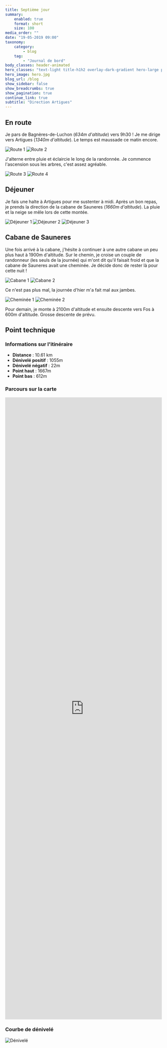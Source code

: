 ```yaml
---
title: Septième jour
summary:
    enabled: true
    format: short
    size: 100
media_order: ""
date: "19-05-2019 09:00"
taxonomy:
    category:
        - blog
    tag:
        - "Journal de bord"
body_classes: header-animated
hero_classes: "text-light title-h1h2 overlay-dark-gradient hero-large parallax"
hero_image: hero.jpg
blog_url: /blog
show_sidebar: false
show_breadcrumbs: true
show_pagination: true
continue_link: true
subtitle: "Direction Artigues"
---
```


## En route

Je pars de Bagnères-de-Luchon (_634m d'altitude_) vers 9h30 ! Je me dirige vers Artigues (_1340m d'altitude_). Le temps est maussade ce matin encore.

![Route 1](route-1.jpg)
![Route 2](route-2.jpg)

J'alterne entre pluie et éclaircie le long de la randonnée. Je commence l'ascension sous les arbres, c'est assez agréable.

![Route 3](route-3.jpg)
![Route 4](route-4.jpg)

## Déjeuner

Je fais une halte à Artigues pour me sustenter à midi. Après un bon repas, je prends la direction de la cabane de Sauneres (_1660m d'altitude_). La pluie et la neige se mêle lors de cette montée.

![Déjeuner 1](dejeuner-1.jpg)
![Déjeuner 2](dejeuner-2.jpg)
![Déjeuner 3](dejeuner-3.jpg)

## Cabane de Sauneres

Une fois arrivé à la cabane, j'hésite à continuer à une autre cabane un peu plus haut à 1900m d'altitude. Sur le chemin, je croise un couple de randonneur (les seuls de la journée) qui m'ont dit qu'il faisait froid et que la cabane de Sauneres avait une cheminée. Je décide donc de rester là pour cette nuit !

![Cabane 1](cabane-1.jpg)
![Cabane 2](cabane-2.jpg)

Ce n'est pas plus mal, la journée d'hier m'a fait mal aux jambes.

![Cheminée 1](cheminee-1.jpg)
![Cheminée 2](cheminee-2.jpg)

Pour demain, je monte à 2100m d'altitude et ensuite descente vers Fos à 600m d'altitude. Grosse descente de prévu.

## Point technique

### Informations sur l'itinéraire

-   **Distance** : 10.61 km
-   **Dénivelé positif** : 1055m
-   **Dénivelé négatif** : 22m
-   **Point haut** : 1667m
-   **Point bas** : 612m

### Parcours sur la carte

<iframe style="width: 100%; height: 50vh;" frameborder="0" scrolling="no" src="https://www.visorando.com/index.php?component=externe&task=showCarte&idRandonnee=2095092&satellite=1&carte=1&navigation=1&panZoom=1&mousePosition=1&scaleLine=1"></iframe>

### Courbe de dénivelé

![Dénivelé](denivele.png)
